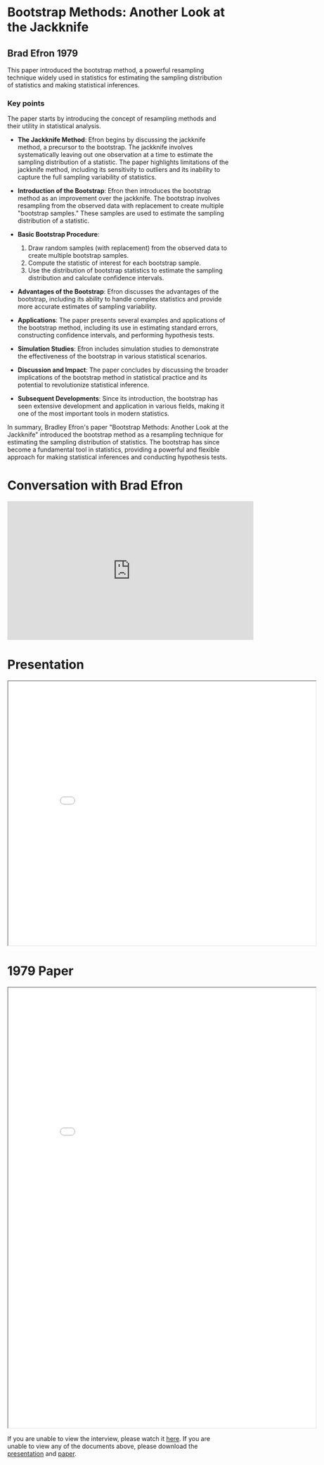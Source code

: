 #  Bootstrap Methods: Another Look at the Jackknife
## Brad Efron 1979

This paper introduced the bootstrap method, 
a powerful resampling technique widely used in statistics for estimating the sampling distribution of statistics and making statistical inferences. 

### Key points

The paper starts by introducing the concept of resampling methods and their utility in statistical analysis.

* __The Jackknife Method__:
Efron begins by discussing the jackknife method, a precursor to the bootstrap. The jackknife involves systematically leaving out one observation at a time to estimate the sampling distribution of a statistic. The paper highlights limitations of the jackknife method, including its sensitivity to outliers and its inability to capture the full sampling variability of statistics.

* __Introduction of the Bootstrap__:
Efron then introduces the bootstrap method as an improvement over the jackknife. The bootstrap involves resampling from the observed data with replacement to create multiple "bootstrap samples." These samples are used to estimate the sampling distribution of a statistic.

* __Basic Bootstrap Procedure__:
    1. Draw random samples (with replacement) from the observed data to create multiple bootstrap samples.
    2. Compute the statistic of interest for each bootstrap sample.
    3. Use the distribution of bootstrap statistics to estimate the sampling distribution and calculate confidence intervals.

* __Advantages of the Bootstrap__:
Efron discusses the advantages of the bootstrap, including its ability to handle complex statistics and provide more accurate estimates of sampling variability.

* __Applications__: The paper presents several examples and applications of the bootstrap method, including its use in estimating standard errors, constructing confidence intervals, and performing hypothesis tests.

* __Simulation Studies__:
Efron includes simulation studies to demonstrate the effectiveness of the bootstrap in various statistical scenarios.

* __Discussion and Impact__:
The paper concludes by discussing the broader implications of the bootstrap method in statistical practice and its potential to revolutionize statistical inference.

* __Subsequent Developments__:
Since its introduction, the bootstrap has seen extensive development and application in various fields, making it one of the most important tools in modern statistics.

In summary, Bradley Efron's paper "Bootstrap Methods: Another Look at the Jackknife" introduced the bootstrap method as a resampling technique for estimating the sampling distribution of statistics. The bootstrap has since become a fundamental tool in statistics, providing a powerful and flexible approach for making statistical inferences and conducting hypothesis tests.

# Conversation with Brad Efron

<iframe width="560" height="315" src="https://www.youtube-nocookie.com/embed/0tA3x64nCGY?si=_TTXeOxxaLggXg9r" title="YouTube video player" frameborder="0" allow="accelerometer; clipboard-write; encrypted-media; gyroscope; picture-in-picture; web-share" referrerpolicy="strict-origin-when-cross-origin" allowfullscreen></iframe>

<!-- # Summary

<iframe src="_static/efron1979/.pdf" width="700" height="1000" allow="fullscreen"></iframe> -->

# Presentation

<iframe src="_static/efron1979/Stats319_Bootstrap.pdf" width="700" height="600" allow="fullscreen"></iframe>

# 1979 Paper

<iframe src="_static/efron1979/Efron1979.pdf" width="700" height="1000" allow="fullscreen"></iframe>


If you are unable to view the interview, please watch it [here](https://youtu.be/0tA3x64nCGY?feature=shared).
If you are unable to view any of the documents above, please download the [presentation](_static/efron1979/Stats319_Bootstrap.pdf) and [paper](_static/efron1979/efron1979.pdf).
